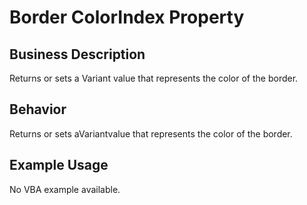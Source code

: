 # Border ColorIndex Property

## Business Description
Returns or sets a Variant value that represents the color of the border.

## Behavior
Returns or sets aVariantvalue that represents the color of the border.

## Example Usage
No VBA example available.